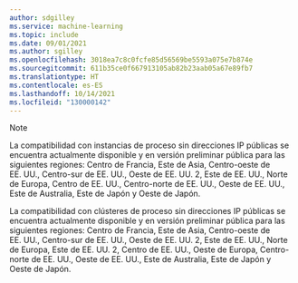 ```yaml
---
author: sdgilley
ms.service: machine-learning
ms.topic: include
ms.date: 09/01/2021
ms.author: sgilley
ms.openlocfilehash: 3018ea7c8c0fcfe85d56569be5593a075e7b874e
ms.sourcegitcommit: 611b35ce0f667913105ab82b23aab05a67e89fb7
ms.translationtype: HT
ms.contentlocale: es-ES
ms.lasthandoff: 10/14/2021
ms.locfileid: "130000142"
---
```

> [!NOTE]
> La compatibilidad con instancias de proceso sin direcciones IP públicas se encuentra actualmente disponible y en versión preliminar pública para las siguientes regiones: Centro de Francia, Este de Asia, Centro-oeste de EE. UU., Centro-sur de EE. UU., Oeste de EE. UU. 2, Este de EE. UU., Norte de Europa, Centro de EE. UU., Centro-norte de EE. UU., Oeste de EE. UU., Este de Australia, Este de Japón y Oeste de Japón.
> 
> La compatibilidad con clústeres de proceso sin direcciones IP públicas se encuentra actualmente disponible y en versión preliminar pública para las siguientes regiones: Centro de Francia, Este de Asia, Centro-oeste de EE. UU., Centro-sur de EE. UU., Oeste de EE. UU. 2, Este de EE. UU., Norte de Europa, Este de EE. UU. 2, Centro de EE. UU., Oeste de Europa, Centro-norte de EE. UU., Oeste de EE. UU., Este de Australia, Este de Japón y Oeste de Japón.
>
